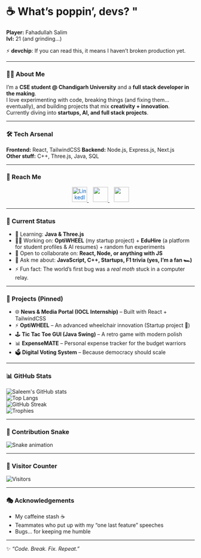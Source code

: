 # ☕ What’s poppin’, devs? "
**Player:** Fahadullah Salim  
**lvl:** 21 (and grinding…)  

⚡ **devchip**: If you can read this, it means I haven’t broken production yet.  

---

### 🧑‍💻 About Me
I’m a **CSE student @ Chandigarh University** and a **full stack developer in the making**.  
I love experimenting with code, breaking things (and fixing them… eventually), and building projects that mix **creativity + innovation**.  
Currently diving into **startups, AI, and full stack projects**.  

---

### 🛠 Tech Arsenal
**Frontend:** React, TailwindCSS 
**Backend:** Node.js, Express.js, Next.js  
**Other stuff:** C++, Three.js, Java, SQL  

---

### 🔗 Reach Me

<p align="center">
  <a href="https://www.linkedin.com/in/salim07/" target="_blank">
    <img src="https://cdn.jsdelivr.net/npm/simple-icons@v8/icons/linkedin.svg" width="40" style="color:#0A66C2;" alt="LinkedIn"/>
  </a>
  &nbsp;&nbsp;
  <a href="https://twitter.com/yourhandle" target="_blank">
    <img src="https://cdn.jsdelivr.net/npm/simple-icons@v8/icons/x.svg" width="40" style="color:#FFFFFF;" alt="X"/>
  </a>
  &nbsp;&nbsp;
  <a href="https://github.com/Saleeem07" target="_blank">
    <img src="https://cdn.jsdelivr.net/npm/simple-icons@v8/icons/github.svg" width="40" style="color:#FFFFFF;" alt="GitHub"/>
  </a>
</p>


---

### 🌱 Current Status
- 🧠 Learning: **Java & Three.js**  
- 👩‍💻 Working on: **OptiWHEEL** (my startup project) + **EduHire** (a platform for student profiles & AI resumes) + random fun experiments  
- 🤝 Open to collaborate on: **React, Node, or anything with JS**  
- 💬 Ask me about: **JavaScript, C++, Startups, F1 trivia (yes, I’m a fan 🏎️)**  
- ⚡ Fun fact: The world’s first bug was a *real moth* stuck in a computer relay.  

---

### 📌 Projects (Pinned)
- 🌐 **News & Media Portal (IOCL Internship)** – Built with React + TailwindCSS
- ⚡ **OptiWHEEL** – An advanced wheelchair innovation (Startup project 🚀)  
- 🕹️ **Tic Tac Toe GUI (Java Swing)** – A retro game with modern polish  
- 📊 **ExpenseMATE** – Personal expense tracker for the budget warriors  
- 🗳️ **Digital Voting System** – Because democracy should scale  

---

### 📊 GitHub Stats
![Saleem's GitHub stats](https://github-readme-stats.vercel.app/api?username=Saleeem07&show_icons=true&theme=radical)  
![Top Langs](https://github-readme-stats.vercel.app/api/top-langs/?username=Saleeem07&layout=compact&theme=radical)  
![GitHub Streak](https://streak-stats.demolab.com?user=Saleeem07&theme=radical&hide_border=false)  
![Trophies](https://github-profile-trophy.vercel.app/?username=Saleeem07&theme=radical&no-frame=false&no-bg=true&margin-w=4)  

---

### 🐍 Contribution Snake
![Snake animation](https://github.com/Saleeem07/Saleeem07/blob/output/github-contribution-grid-snake.svg)

---

### 👀 Visitor Counter
![Visitors](https://komarev.com/ghpvc/?username=Saleeem07&color=blueviolet&style=flat-square)

---

### 🎭 Acknowledgements
- My caffeine stash ☕  
- Teammates who put up with my “one last feature” speeches  
- Bugs… for keeping me humble  

---

✨ _“Code. Break. Fix. Repeat.”_ 
